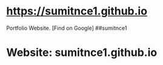

# https://sumitnce1.github.io
Portfolio Website.
[Find on Google] 
##sumitnce1
# Website: sumitnce1.github.io

